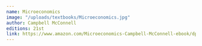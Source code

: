 ```yaml
---
name: Microeconomics
image: "/uploads/textbooks/Microeconomics.jpg"
author: Campbell McConnell
editions: 21st
link: https://www.amazon.com/Microeconomics-Campbell-McConnell-ebook/dp/B06XCR9K46
---
```

